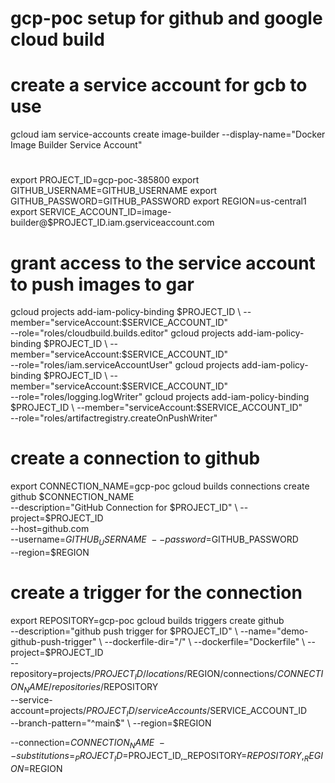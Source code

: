 # gcp-poc setup for github and google cloud build

# create a service account for gcb to use
gcloud iam service-accounts create image-builder --display-name="Docker Image Builder Service Account"

# 
export PROJECT_ID=gcp-poc-385800
export GITHUB_USERNAME=GITHUB_USERNAME
export GITHUB_PASSWORD=GITHUB_PASSWORD
export REGION=us-central1
export SERVICE_ACCOUNT_ID=image-builder@$PROJECT_ID.iam.gserviceaccount.com

# grant access to the service account to push images to gar
gcloud projects add-iam-policy-binding $PROJECT_ID \
  --member="serviceAccount:$SERVICE_ACCOUNT_ID" \
  --role="roles/cloudbuild.builds.editor"
gcloud projects add-iam-policy-binding $PROJECT_ID \
  --member="serviceAccount:$SERVICE_ACCOUNT_ID" \
  --role="roles/iam.serviceAccountUser"
gcloud projects add-iam-policy-binding $PROJECT_ID \
  --member="serviceAccount:$SERVICE_ACCOUNT_ID" \
  --role="roles/logging.logWriter"
gcloud projects add-iam-policy-binding $PROJECT_ID \
  --member="serviceAccount:$SERVICE_ACCOUNT_ID" \
  --role="roles/artifactregistry.createOnPushWriter"
<!-- gcloud projects add-iam-policy-binding $PROJECT_ID \
  --member="serviceAccount:projects/$PROJECT_ID/serviceAccounts/$SERVICE_ACCOUNT_ID" \
  --role="roles/cloudbuild.builds.editor" -->

# create a connection to github
export CONNECTION_NAME=gcp-poc
gcloud builds connections create github $CONNECTION_NAME \
  --description="GitHub Connection for $PROJECT_ID" \
  --project=$PROJECT_ID \
  --host=github.com \
  --username=$GITHUB_USERNAME \
  --password=$GITHUB_PASSWORD \
  --region=$REGION

# create a trigger for the connection
export REPOSITORY=gcp-poc
gcloud builds triggers create github \
  --description="github push trigger for $PROJECT_ID" \
  --name="demo-github-push-trigger" \
  --dockerfile-dir="/" \
  --dockerfile="Dockerfile" \
  --project=$PROJECT_ID \
  --repository=projects/$PROJECT_ID/locations/$REGION/connections/$CONNECTION_NAME/repositories/$REPOSITORY \
  --service-account=projects/$PROJECT_ID/serviceAccounts/$SERVICE_ACCOUNT_ID \
  --branch-pattern="^main$" \
  --region=$REGION

  --connection=$CONNECTION_NAME \
  --substitutions=_PROJECT_ID=$PROJECT_ID,_REPOSITORY=$REPOSITORY,_REGION=$REGION
  